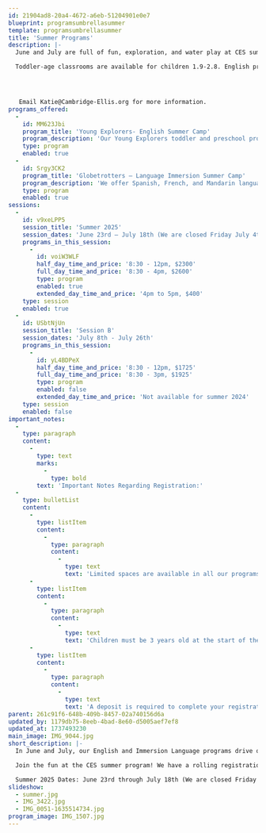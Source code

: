 ```yaml
---
id: 21904ad8-20a4-4672-a6eb-51204901e0e7
blueprint: programsumbrellasummer
template: programsumbrellasummer
title: 'Summer Programs'
description: |-
  June and July are full of fun, exploration, and water play at CES summer camp! We offer 8:30-12:00pm and 8:30-4:00pm programming for Toddlers and Preschoolers alike. 

  Toddler-age classrooms are available for children 1.9-2.8. English preschool classes are for ages 2.9-5.11, and Language Immersion classrooms in French, Mandarin, and Spanish are available for children over the age of 3 years and up to age 6.11.




   Email Katie@Cambridge-Ellis.org for more information.
programs_offered:
  -
    id: MM623Jbi
    program_title: 'Young Explorers- English Summer Camp'
    program_description: 'Our Young Explorers toddler and preschool programs both explore a variety of topics including arts, music and movement, nature, and science. They include CES traditions such as weekly cooking projects and lots of outdoor play.'
    type: program
    enabled: true
  -
    id: Srgy3CK2
    program_title: 'Globetrotters – Language Immersion Summer Camp'
    program_description: 'We offer Spanish, French, and Mandarin language programs for children who are completely new to foreign languages, fluent, or anywhere in between.'
    type: program
    enabled: true
sessions:
  -
    id: v9xeLPP5
    session_title: 'Summer 2025'
    session_dates: 'June 23rd – July 18th (We are closed Friday July 4th)'
    programs_in_this_session:
      -
        id: voiW3WLF
        half_day_time_and_price: '8:30 - 12pm, $2300'
        full_day_time_and_price: '8:30 - 4pm, $2600'
        type: program
        enabled: true
        extended_day_time_and_price: '4pm to 5pm, $400'
    type: session
    enabled: true
  -
    id: USbtNjUn
    session_title: 'Session B'
    session_dates: 'July 8th - July 26th'
    programs_in_this_session:
      -
        id: yL4BDPeX
        half_day_time_and_price: '8:30 - 12pm, $1725'
        full_day_time_and_price: '8:30 - 3pm, $1925'
        type: program
        enabled: false
        extended_day_time_and_price: 'Not available for summer 2024'
    type: session
    enabled: false
important_notes:
  -
    type: paragraph
    content:
      -
        type: text
        marks:
          -
            type: bold
        text: 'Important Notes Regarding Registration:'
  -
    type: bulletList
    content:
      -
        type: listItem
        content:
          -
            type: paragraph
            content:
              -
                type: text
                text: 'Limited spaces are available in all our programs. Once a program is full, you will have the option to add yourself to the waitlist. We will notify you if space becomes available.'
      -
        type: listItem
        content:
          -
            type: paragraph
            content:
              -
                type: text
                text: 'Children must be 3 years old at the start of the program in order to enroll in any of the Language Immersion programs.'
      -
        type: listItem
        content:
          -
            type: paragraph
            content:
              -
                type: text
                text: 'A deposit is required to complete your registration. Your deposit amount is shown in the “Payment Plan(s)” section at checkout. The remainder of the balance must be paid by April 15. If you need to withdraw sessions or cancel completely, you may inform us by April 1 to be refunded.'
parent: 261c91f6-648b-409b-8457-02a740156d6a
updated_by: 1179db75-8eeb-4bad-8e60-d5005aef7ef8
updated_at: 1737493230
main_image: IMG_9044.jpg
short_description: |-
  In June and July, our English and Immersion Language programs drive our enriching and joyful summer program. Our playgrounds are transformed into outdoor classrooms with water play, art experiences, building materials, books and mud kitchens.

  Join the fun at the CES summer program! We have a rolling registration beginning February 1st for currently enrolled CES students, followed by siblings, new incoming families, alumni and the general public. Our hours are 8:30am to 4:00pm with an 8:30-noon option. Toddler-age classrooms are available for children 1.9-2.8. English preschool classes are for ages 2.9-5.11, and Language Immersion classrooms in French, Mandarin, and Spanish are available for children over the age of 3 years and up through age 6.11. Email Katie@Cambridge-Ellis.org for more information.

  Summer 2025 Dates: June 23rd through July 18th (We are closed Friday July 4th) Hours: 8:30-Noon or 8:30 - 4:00
slideshow:
  - summer.jpg
  - IMG_3422.jpg
  - IMG_0051-1635514734.jpg
program_image: IMG_1507.jpg
---
```

